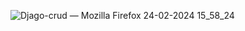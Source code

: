 ![Djago-crud — Mozilla Firefox 24-02-2024 15_58_24](https://github.com/waquar-az/Djano_CRUD/assets/106869966/1ce32f61-c7ee-4ffb-ba8f-1ec55f0735ac)
